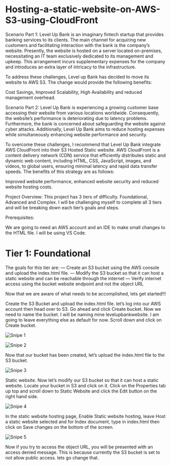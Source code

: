 # Hosting-a-static-website-on-AWS-S3-using-CloudFront

Scenario Part 1: Level Up Bank is an imaginary fintech startup that provides banking services to its clients. The main channel for acquiring new customers and facilitating interaction with the bank is the company’s website. Presently, the website is hosted on a server located on-premises, necessitating an IT team exclusively dedicated to its management and upkeep. This arrangement incurs supplementary expenses for the company and introduces an extra layer of intricacy to the infrastructure.

To address these challenges, Level up Bank has decided to move its website to AWS S3. The change would provide the following benefits:

Cost Savings, Improved Scalability, High Availability and reduced management overhead.

Scenario Part 2:
Level Up Bank is experiencing a growing customer base accessing their website from various locations worldwide. Consequently, the website’s performance is deteriorating due to latency problems. Furthermore, the bank is concerned about safeguarding the website against cyber attacks. Additionally, Level Up Bank aims to reduce hosting expenses while simultaneously enhancing website performance and security.

To overcome these challenges, I recommend that Level Up Bank integrate AWS CloudFront into their S3 Hosted Static website. AWS CloudFront is a content delivery network (CDN) service that efficiently distributes static and dynamic web content, including HTML, CSS, JavaScript, images, and videos, to global users, ensuring minimal latency and rapid data transfer speeds. The benefits of this strategy are as follows:

Improved website performance, enhanced website security and reduced website hosting costs.

Project Overview: This project has 3 tiers of difficulty. Foundational, Advanced and Complex. I will be challenging myself to complete all 3 tiers and will be breaking down each tier’s goals and steps.

Prerequisites:

We are going to need an AWS account and an IDE to make small changes to the HTML file. I will be using VS Code.

# Tier 1: Foundational

The goals for this tier are:
— Create an S3 bucket using the AWS console and upload the index.html file.
— Modify the S3 bucket so that it can host a static website and can be reachable through the internet
— Verify internet access using the bucket website endpoint and not the object URL

Now that we are aware of what needs to be accomplished, lets get started!!!

Create the S3 Bucket and upload the index.html file. let’s log into our AWS account then head over to S3. Go ahead and click Create bucket. Now we need to name the bucket. I will be naming mine levelupbankwebsite. I am going to leave everything else as default for now. Scroll down and click on Create bucket.

![Snipe 1](https://github.com/Mirahkeyz/Hosting-a-static-website-on-AWS-S3-using-CloudFront/assets/134533695/be3adc7e-dd75-4fde-97f4-86582e990d8f)

![Snipe 2](https://github.com/Mirahkeyz/Hosting-a-static-website-on-AWS-S3-using-CloudFront/assets/134533695/106dd5ab-fed4-43bb-a1bf-09ef170e0fee)

Now that our bucket has been created, let’s upload the index.html file to the S3 bucket.

![Snipe 3](https://github.com/Mirahkeyz/Hosting-a-static-website-on-AWS-S3-using-CloudFront/assets/134533695/bb63238d-80d6-4765-a604-0c6c1f8305ef)

Static website. Now let’s modify our S3 bucket so that it can host a static website. Locate your bucket in S3 and click on it. Click on the Properties tab up top and scroll down to Static Website and click the Edit button on the right hand side.

![Snipe 4](https://github.com/Mirahkeyz/Hosting-a-static-website-on-AWS-S3-using-CloudFront/assets/134533695/6699b06f-9ba7-4a4f-a073-19c3725c3d45)

In the static website hosting page, Enable Static website hosting, leave Host a static website selected and for Index document, type in index.html then click on Save changes on the bottom of the screen.

![Snipe 5](https://github.com/Mirahkeyz/Hosting-a-static-website-on-AWS-S3-using-CloudFront/assets/134533695/4722f9f5-4a1d-4446-8ac7-df483c360865)

Now if you try to access the object URL, you will be presented with an access denied message. This is because currently the S3 bucket is set to not allow public access. lets go change that.




















